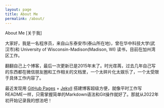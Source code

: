 ```yaml
---
layout: page
title: About Me
permalink: /about/
---
```

About Me [关于我]

大家好，我是一名程序员，来自山东泰安市(泰山所在地)，曾在华中科技大学(武汉市)和 University of Wisconsin-Madison(Madison, WI) 读书，目前在加州湾区工作。

翻翻自己上个博客，最后一次更新已是2015年末了。时光荏苒，过去几年自己写的东西都在微信朋友圈和工作相关的文档里，一个太碎片化太娱乐了，一个太受限于具体工作内容了。

最近发现用 [GitHub Pages](https://pages.github.com/) + [Jekyll](https://jekyllrb.com/) 搭建博客超级方便，就像平时工作写README一样，只需掌握简单的Markdown语法和Git操作就好了。那就从2022年初开始记录我的想法吧！
